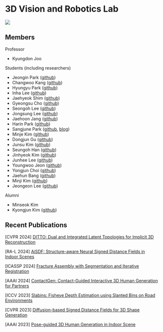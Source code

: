 # 3D Vision and Robotics Lab

<a href="https://unist.info/" target="_blank"><img src="https://img.shields.io/badge/Homepage-7fffd4?style=plastic&logo=Gunicorn&logoColor=000000"/></a>

## Members

Professor
- Kyungdon Joo

Students (including researchers)
- Jeongin Park ([github](https://github.com/Jeongin-park))
- Changwoo Kang ([github](https://github.com/Kang-ChangWoo))
- Hyungyu Park ([github](https://github.com/Hyun-gyu))
- Inha Lee ([github](https://github.com/epsilon8854))
- Jaehyeok Shim ([github](https://github.com/kitsunetic))
- Gyeongsu Cho ([github](https://github.com/Threedv))
- Seongoh Lee ([github]())
- Jongsung Lee ([github](https://github.com/Syniez))
- Jaehoon Jang ([github](https://github.com/jjhooon))
- Harin Park ([github](https://github.com/Harin99))
- Sangjune Park ([github](https://github.com/JJukE), [blog](https://jjuke-brain.tistory.com/))
- Minje Kim ([github](https://github.com/minje-KIM))
- Dongjun Gu ([github](https://github.com/dongjunKu))
- Junsu Kim ([github](https://github.com/joonsu0109gh))
- Seungoh Han ([github](https://github.com/seung0h))
- Jinhyeok Kim ([github](https://github.com/jk4011))
- Junhee Lee ([github](https://github.com/junhee98))
- Youngwoo Jeon ([github](https://github.com/wowo0709))
- Yongjun Choi ([github](https://github.com/beautifulchoi))
- Jaehun Bang ([github](https://github.com/devappendCBangJ))
- Minji Kim ([github](https://github.com/MinjiK11))
- Jeongeon Lee ([github](https://github.com/LedersonLee))

Alumni
- Minseok Kim
- Kyongjun Kim ([github](https://github.com/kimkj38))

## Recent Publications

[CVPR 2024] [DITTO: Dual and Integrated Latent Topologies for Implicit 3D Reconstruction](https://arxiv.org/abs/2403.05005)

[RA-L 2024] [AiSDF: Structure-aware Neural Signed Distance Fields in Indoor Scenes](https://arxiv.org/abs/2403.01861)

[ICASSP 2024] [Fracture Assembly with Segmentation and Iterative Registration](https://ieeexplore.ieee.org/abstract/document/10447659)

[AAAI 2024] [ContactGen: Contact-Guided Interactive 3D Human Generation for Partners](https://arxiv.org/abs/2401.17212)

[ICCV 2023] [Slabins: Fisheye Depth Estimation using Slanted Bins on Road Environments](https://openaccess.thecvf.com/content/ICCV2023/html/Lee_SlaBins_Fisheye_Depth_Estimation_using_Slanted_Bins_on_Road_Environments_ICCV_2023_paper.html)

[CVPR 2023] [Diffusion-based Signed Distance Fields for 3D Shape Generation](https://openaccess.thecvf.com/content/CVPR2023/html/Shim_Diffusion-Based_Signed_Distance_Fields_for_3D_Shape_Generation_CVPR_2023_paper.html)

[AAAI 2023] [Pose-guided 3D Human Generation in Indoor Scene](https://ojs.aaai.org/index.php/AAAI/article/view/25195)
